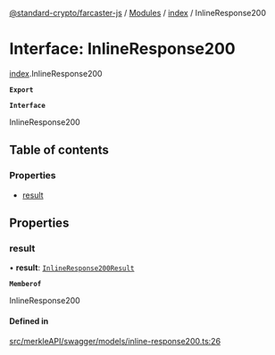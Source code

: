 [@standard-crypto/farcaster-js](../README.md) / [Modules](../modules.md) / [index](../modules/index.md) / InlineResponse200

# Interface: InlineResponse200

[index](../modules/index.md).InlineResponse200

**`Export`**

**`Interface`**

InlineResponse200

## Table of contents

### Properties

- [result](index.InlineResponse200.md#result)

## Properties

### result

• **result**: [`InlineResponse200Result`](index.InlineResponse200Result.md)

**`Memberof`**

InlineResponse200

#### Defined in

[src/merkleAPI/swagger/models/inline-response200.ts:26](https://github.com/standard-crypto/farcaster-js/blob/main/src/merkleAPI/swagger/models/inline-response200.ts#L26)
